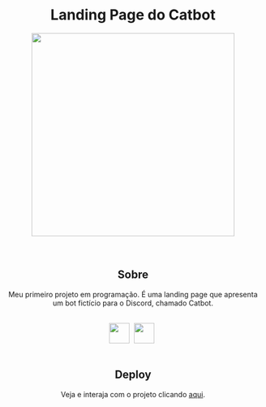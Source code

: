 <h1 align="center">Landing Page do Catbot</h1>
<div align="center">
<img height="400cm" src="https://user-images.githubusercontent.com/119365652/205827030-728ada33-64fa-4df8-b273-38cd8c1128dc.gif">
</div>
<br>
</br>

<h2 align="center">Sobre</h2>
<p align="center">Meu primeiro projeto em programação. É uma landing page que apresenta um bot fictício para o Discord, chamado Catbot.</p>
<br>
<div align="center">
<img height="40cm" src="https://cdn.jsdelivr.net/gh/devicons/devicon/icons/html5/html5-original.svg"/> <img height="40cm" hspace="5" src="https://cdn.jsdelivr.net/gh/devicons/devicon/icons/css3/css3-original.svg"/>
</div>
<br>

<h2 align="center">Deploy</h2>
<p align="center">Veja e interaja com o projeto clicando <a href="https://hijuliacs.github.io/catbot/">aqui</a>.</p>
